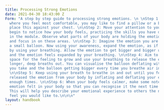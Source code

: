 ```yaml
---
title: Processing Strong Emotions
date: 2021-04-30 18:43:00 Z
Form: "A step by step guide to processing strong emotions. \n \nStep 1: Find a place
  where you feel most comfortable, you may like to find a pillow or a blanket and
  place this against your chest. \n\nStep 2: Move your attention to your body and
  begin to notice how your body feels, practicing the skills you have developed earlier
  in the module. Observe what parts of your body are holding the emotion you are feeling
  and focus in on these areas. \n\nStep 3: Imagine the emotion you are feeling is
  a small balloon. Now using your awareness, expand the emotion, as if it was a balloon,
  by using your breathing. Allow the emotion to get bigger and bigger until your body
  and the emotion feels expanded by your breathing. \n\nStep 4: Aim to create as much
  space for the feeling to grow and use your breathing to release the emotion by taking
  longer, deep breaths out. You can visualise the balloon deflating with each breath
  you take and the balloon getting bigger every time you breathe air into your body.
  \n\nStep 5: Keep using your breath to breathe in and out until you feel you have
  released the emotion from your body by inflating and deflating your emotional balloon
  enough times. \n\nStep 6: When your body feels calmer, make some notes on how the
  emotion felt in your body so that you can recognise it the next time you feel it.
  This will help you describe your emotional experience to others the next time you
  feel you would like to.\n\n\n"
layout: handbook
---
```


